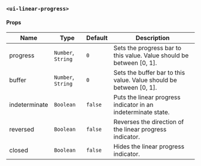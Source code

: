### `<ui-linear-progress>`

#### Props

| Name          | Type               | Default | Description                                                          |
| ------------- | ------------------ | ------- | -------------------------------------------------------------------- |
| progress      | `Number`, `String` | `0`     | Sets the progress bar to this value. Value should be between [0, 1]. |
| buffer        | `Number`, `String` | `0`     | Sets the buffer bar to this value. Value should be between [0, 1].   |
| indeterminate | `Boolean`          | `false` | Puts the linear progress indicator in an indeterminate state.        |
| reversed      | `Boolean`          | `false` | Reverses the direction of the linear progress indicator.             |
| closed        | `Boolean`          | `false` | Hides the linear progress indicator.                                 |
